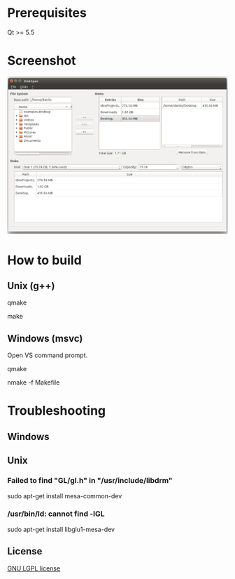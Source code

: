 # Prerequisites
Qt >= 5.5

# Screenshot
![DiskSpan](images/DiskSpan.png "DiskSpan tool")

# How to build
## Unix (g++)
qmake

make

## Windows (msvc)
Open VS command prompt.

qmake

nmake -f Makefile

# Troubleshooting
## Windows

## Unix
### Failed to find "GL/gl.h" in "/usr/include/libdrm"
sudo apt-get install mesa-common-dev

### /usr/bin/ld: cannot find -lGL
sudo apt-get install libglu1-mesa-dev

## License

[GNU LGPL license](https://www.openclinica.com/gnu-lgpl-open-source-license)
